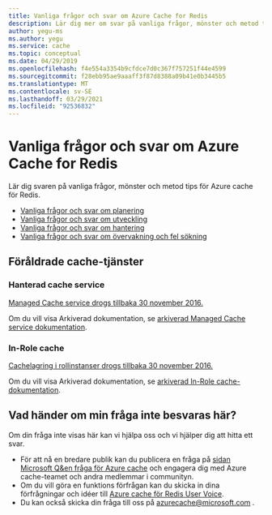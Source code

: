 ```yaml
---
title: Vanliga frågor och svar om Azure Cache for Redis
description: Lär dig mer om svar på vanliga frågor, mönster och metod tips för Azure cache för Redis
author: yegu-ms
ms.author: yegu
ms.service: cache
ms.topic: conceptual
ms.date: 04/29/2019
ms.openlocfilehash: f4e554a3354b9cfdce7d0c367f757251f44e4599
ms.sourcegitcommit: f28ebb95ae9aaaff3f87d8388a09b41e0b3445b5
ms.translationtype: MT
ms.contentlocale: sv-SE
ms.lasthandoff: 03/29/2021
ms.locfileid: "92536832"
---
```

# <a name="azure-cache-for-redis-faq"></a>Vanliga frågor och svar om Azure Cache for Redis
Lär dig svaren på vanliga frågor, mönster och metod tips för Azure cache för Redis.

* [Vanliga frågor och svar om planering](cache-planning-faq.md)
* [Vanliga frågor och svar om utveckling](cache-development-faq.md)
* [Vanliga frågor och svar om hantering](cache-management-faq.md)
* [Vanliga frågor och svar om övervakning och fel sökning](cache-monitor-troubleshoot-faq.md)

## <a name="deprecated-cache-services"></a>Föråldrade cache-tjänster

### <a name="managed-cache-service"></a>Hanterad cache service
[Managed Cache service drogs tillbaka 30 november 2016.](https://azure.microsoft.com/blog/azure-managed-cache-and-in-role-cache-services-to-be-retired-on-11-30-2016/)

Om du vill visa Arkiverad dokumentation, se [arkiverad Managed Cache service dokumentation](/previous-versions/azure/azure-services/dn386094(v=azure.100)).

### <a name="in-role-cache"></a>In-Role cache
[Cachelagring i rollinstanser drogs tillbaka 30 november 2016.](https://azure.microsoft.com/blog/azure-managed-cache-and-in-role-cache-services-to-be-retired-on-11-30-2016/)

Om du vill visa Arkiverad dokumentation, se [arkiverad In-Role cache-dokumentation](/previous-versions/azure/azure-services/dn386103(v=azure.100)).

["minIoThreads" configuration setting]: /previous-versions/dotnet/netframework-4.0/7w2sway1(v=vs.100)

## <a name="what-if-my-question-isnt-answered-here"></a>Vad händer om min fråga inte besvaras här?
Om din fråga inte visas här kan vi hjälpa oss och vi hjälper dig att hitta ett svar.

* För att nå en bredare publik kan du publicera en fråga på [sidan Microsoft Q&en fråga för Azure cache](/answers/topics/azure-cache-redis.html) och engagera dig med Azure cache-teamet och andra medlemmar i communityn.
* Om du vill göra en funktions förfrågan kan du skicka in dina förfrågningar och idéer till [Azure cache för Redis User Voice](https://feedback.azure.com/forums/169382-cache).
* Du kan också skicka din fråga till oss på [azurecache@microsoft.com](mailto:azurecache@microsoft.com) .